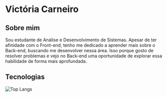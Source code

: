 # Victória Carneiro
## Sobre mim
Sou estudante de Análise e Desenvolvimento de Sistemas. Apesar de ter afinidade com o Front-end, tenho me dedicado a aprender mais sobre o Back-end, buscando me desenvolver nessa área. Isso porque gosto de resolver problemas e vejo no Back-end uma oportunidade de explorar essa habilidade de forma mais aprofundada.

## Tecnologias
![Top Langs](https://github-readme-stats.vercel.app/api/top-langs/?username=victoriacfc&layout=compact&bg_color=000&border_color=30A3DC&title_color=E94D5F&text_color=FFF)
